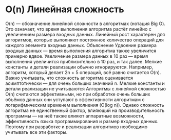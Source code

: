 # O(n) Линейная сложность
O(n) — обозначение линейной сложности в алгоритмах (нотация Big O). Это означает, что время выполнения алгоритма растёт линейно с увеличением размера входных данных. 
Линейный рост характерен для алгоритмов, которые выполняют постоянное количество операций для каждого элемента входных данных. 
Объяснение
Удвоение размера входных данных — время выполнения алгоритма также увеличится примерно вдвое.
Увеличение размера данных в 10 раз — время выполнения увеличится приблизительно в 10 раз, и так далее.
Мелкие константы и детали реализации обычно игнорируются. Например, алгоритм, который делает 2n + 5 операций, всё равно считается O(n). 
Важно учитывать, что сложность алгоритма оценивается асимптотически — для очень больших значений n. Мелкие константы и детали реализации не учитываются
Алгоритмы с линейной сложностью O(n) считаются эффективными, но при обработке очень больших объёмов данных они уступают в эффективности алгоритмам с логарифмическим временем выполнения (O(log n)). 
Однако сложность алгоритма не единственный фактор, влияющий на производительность программы — на неё также влияют аппаратные возможности, эффективность языка программирования и размер входных данных. Поэтому при разработке и реализации алгоритмов необходимо учитывать все эти факторы. 

